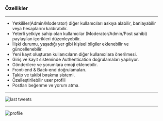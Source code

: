 <h3>Özellikler</h3>
<hr>
<ul>
  <li>Yetkililer(Admin/Moderator) diğer kullanıcıları askıya alabilir, banlayabilir veya hesaplarını kaldırabilir.</li>
  <li>Yeterli yetkiye sahip olan kullanıcılar (Moderator/Admin/Post sahibi) paylaşılan içerikleri düzenleyebilir.</li>
  <li>İlişki durumu, yaşadığı yer gibi kişisel bilgiler eklenebilir ve güncellenebilir.</li>
  <li>Yeni kayıt oluşturan kullanıcıların diğer kullanıcılara önerilmesi.</li>
  <li>Giriş ve kayıt sisteminde Authentication doğrulamaları yapılıyor.</li>
  <li>Gönderilere ve yorumlara emoji eklenebilir.</li>
  <li>Front-end & Back-end doğrulamaları.</li>
  <li>Takip ve takibi bırakma sistemi.</li>
  <li>Özelleştirilebilir user profili</li>
  <li>Postları beğenme ve yorum atma.</li>
</ul>
<hr>

![last tweets](https://github.com/wlanHan/socialMedia-Django-crud/assets/159789584/aece3db0-8025-4bd3-bdfb-b4ba06701e9c)

<hr>


![profile](https://github.com/wlanHan/socialMedia-Django-crud/assets/159789584/b6f5f636-b33e-4717-805d-9b5176f2db2b)
